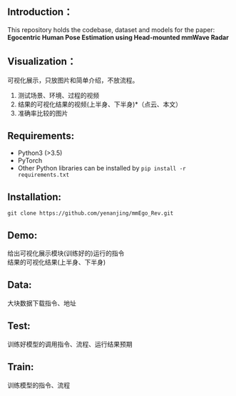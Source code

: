 ## Introduction： 
This repository holds the codebase, dataset and models for the paper:
**Egocentric Human Pose Estimation using
Head-mounted mmWave Radar**

## Visualization：
可视化展示，只放图片和简单介绍，不放流程。
1. 测试场景、环境、过程的视频
2. 结果的可视化结果的视频(上半身、下半身)*（点云、本文）
3. 准确率比较的图片

## Requirements: 
- Python3 (>3.5)
- PyTorch
- Other Python libraries can be installed by `pip install -r requirements.txt`

## Installation: 
``` shell
git clone https://github.com/yenanjing/mmEgo_Rev.git
```

## Demo:
给出可视化展示模块(训练好的)运行的指令 \
结果的可视化结果(上半身、下半身)

## Data:
大块数据下载指令、地址

## Test:
训练好模型的调用指令、流程、运行结果预期

## Train: 
训练模型的指令、流程

